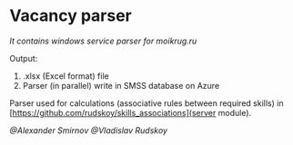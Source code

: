 # Vacancy parser
_It contains windows service parser for moikrug.ru_

Output: 
1. .xlsx (Excel format) file
2. Parser (in parallel) write in SMSS database on Azure

Parser used for calculations (associative rules between required skills) in [https://github.com/rudskoy/skills_associations](server module). 

_@Alexander Smirnov_
_@Vladislav Rudskoy_



